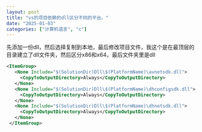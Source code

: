 ```yaml
---
layout: post
title: "vs的项目依赖的dll区分不同的平台。"
date: "2025-01-03"
categories: ["计算机语言", "c"]
---
```


先添加一份dll，然后选择复制到本地，最后修改项目文件，我这个是在最顶层的目录建立了dll文件夹，然后区分x86和x64，最后文件夹里是dll

```xml
<ItemGroup>
   <None Include="$(SolutionDir)Dll\$(PlatformName)\avnetsdk.dll">
     <CopyToOutputDirectory>Always</CopyToOutputDirectory>
   </None>
   <None Include="$(SolutionDir)Dll\$(PlatformName)\dhconfigsdk.dll">
     <CopyToOutputDirectory>Always</CopyToOutputDirectory>
   </None>
   <None Include="$(SolutionDir)Dll\$(PlatformName)\dhnetsdk.dll">
     <CopyToOutputDirectory>Always</CopyToOutputDirectory>
   </None>
 </ItemGroup>
```
